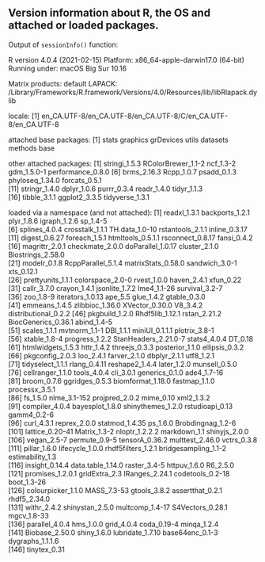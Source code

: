 ## Version information about R, the OS and attached or loaded packages.

Output of `sessionInfo()` function:  

R version 4.0.4 (2021-02-15)
Platform: x86_64-apple-darwin17.0 (64-bit)
Running under: macOS Big Sur 10.16

Matrix products: default
LAPACK: /Library/Frameworks/R.framework/Versions/4.0/Resources/lib/libRlapack.dylib

locale:
[1] en_CA.UTF-8/en_CA.UTF-8/en_CA.UTF-8/C/en_CA.UTF-8/en_CA.UTF-8

attached base packages:
[1] stats     graphics  grDevices utils     datasets  methods   base     

other attached packages:
 [1] stringi_1.5.3      RColorBrewer_1.1-2 ncf_1.3-2          gdm_1.5.0-1        performance_0.8.0 
 [6] brms_2.16.3        Rcpp_1.0.7         psadd_0.1.3        phyloseq_1.34.0    forcats_0.5.1     
[11] stringr_1.4.0      dplyr_1.0.6        purrr_0.3.4        readr_1.4.0        tidyr_1.1.3       
[16] tibble_3.1.1       ggplot2_3.3.5      tidyverse_1.3.1   

loaded via a namespace (and not attached):
  [1] readxl_1.3.1         backports_1.2.1      plyr_1.8.6           igraph_1.2.6         sp_1.4-5            
  [6] splines_4.0.4        crosstalk_1.1.1      TH.data_1.0-10       rstantools_2.1.1     inline_0.3.17       
 [11] digest_0.6.27        foreach_1.5.1        htmltools_0.5.1.1    rsconnect_0.8.17     fansi_0.4.2         
 [16] magrittr_2.0.1       checkmate_2.0.0      doParallel_1.0.17    cluster_2.1.0        Biostrings_2.58.0   
 [21] modelr_0.1.8         RcppParallel_5.1.4   matrixStats_0.58.0   sandwich_3.0-1       xts_0.12.1          
 [26] prettyunits_1.1.1    colorspace_2.0-0     rvest_1.0.0          haven_2.4.1          xfun_0.22           
 [31] callr_3.7.0          crayon_1.4.1         jsonlite_1.7.2       lme4_1.1-26          survival_3.2-7      
 [36] zoo_1.8-9            iterators_1.0.13     ape_5.5              glue_1.4.2           gtable_0.3.0        
 [41] emmeans_1.4.5        zlibbioc_1.36.0      XVector_0.30.0       V8_3.4.2             distributional_0.2.2
 [46] pkgbuild_1.2.0       Rhdf5lib_1.12.1      rstan_2.21.2         BiocGenerics_0.36.1  abind_1.4-5         
 [51] scales_1.1.1         mvtnorm_1.1-1        DBI_1.1.1            miniUI_0.1.1.1       plotrix_3.8-1       
 [56] xtable_1.8-4         progress_1.2.2       StanHeaders_2.21.0-7 stats4_4.0.4         DT_0.18             
 [61] htmlwidgets_1.5.3    httr_1.4.2           threejs_0.3.3        posterior_1.1.0      ellipsis_0.3.2      
 [66] pkgconfig_2.0.3      loo_2.4.1            farver_2.1.0         dbplyr_2.1.1         utf8_1.2.1          
 [71] tidyselect_1.1.1     rlang_0.4.11         reshape2_1.4.4       later_1.2.0          munsell_0.5.0       
 [76] cellranger_1.1.0     tools_4.0.4          cli_3.0.1            generics_0.1.0       ade4_1.7-16         
 [81] broom_0.7.6          ggridges_0.5.3       biomformat_1.18.0    fastmap_1.1.0        processx_3.5.1      
 [86] fs_1.5.0             nlme_3.1-152         projpred_2.0.2       mime_0.10            xml2_1.3.2          
 [91] compiler_4.0.4       bayesplot_1.8.0      shinythemes_1.2.0    rstudioapi_0.13      gamm4_0.2-6         
 [96] curl_4.3.1           reprex_2.0.0         statmod_1.4.35       ps_1.6.0             Brobdingnag_1.2-6   
[101] lattice_0.20-41      Matrix_1.3-2         nloptr_1.2.2.2       markdown_1.1         shinyjs_2.0.0       
[106] vegan_2.5-7          permute_0.9-5        tensorA_0.36.2       multtest_2.46.0      vctrs_0.3.8         
[111] pillar_1.6.0         lifecycle_1.0.0      rhdf5filters_1.2.1   bridgesampling_1.1-2 estimability_1.3    
[116] insight_0.14.4       data.table_1.14.0    raster_3.4-5         httpuv_1.6.0         R6_2.5.0            
[121] promises_1.2.0.1     gridExtra_2.3        IRanges_2.24.1       codetools_0.2-18     boot_1.3-26         
[126] colourpicker_1.1.0   MASS_7.3-53          gtools_3.8.2         assertthat_0.2.1     rhdf5_2.34.0        
[131] withr_2.4.2          shinystan_2.5.0      multcomp_1.4-17      S4Vectors_0.28.1     mgcv_1.8-33         
[136] parallel_4.0.4       hms_1.0.0            grid_4.0.4           coda_0.19-4          minqa_1.2.4         
[141] Biobase_2.50.0       shiny_1.6.0          lubridate_1.7.10     base64enc_0.1-3      dygraphs_1.1.1.6    
[146] tinytex_0.31        
